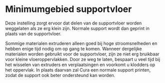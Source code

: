 Minimumgebied supportvloer
====
Deze instelling zorgt ervoor dat delen van de supportvloer worden weggelaten als ze erg klein zijn. Normale support wordt dan geprint in plaats van de supportvloer.

Sommige materialen extruderen alleen goed bij hoge stroomsnelheden en hebben enige tijd nodig om op gang te komen. Wanneer dergelijke materialen worden gebruikt voor de supportvloer, zijn ze niet erg bruikbaar voor kleine vloeroppervlakken. Door ze weg te laten, bespaart u veel tijd bij het wisselen van extruders en verplaatsingen en voorkomt u klodders op het oppervlak. In plaats daarvan zal Cura een normale support printen, zodat de support ook beter ondersteund kan worden.